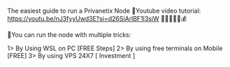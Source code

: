 The easiest guide to run a Privanetix Node
💎Youtube video tutorial: https://youtu.be/nJ3fyyUwd3E?si=d26SiArlBF1l3siW
🫰💸💴🤑💲💰

💎You can run the node with multiple tricks:

1> By Using WSL on PC [FREE Steps]
2> By using free terminals on Mobile [FREE]
3> By using VPS 24X7 [ Investment ]
